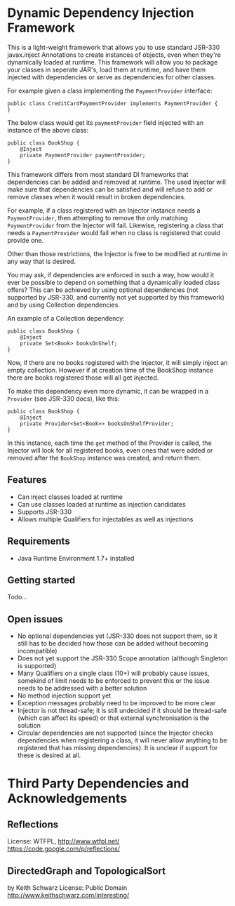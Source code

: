 Dynamic Dependency Injection Framework
======================================

This is a light-weight framework that allows you to use standard JSR-330 javax.inject 
Annotations to create instances of objects, even when they're dynamically loaded at 
runtime.  This framework will allow you to package your classes in seperate JAR's,
load them at runtime, and have them injected with dependencies or serve as dependencies
for other classes.

For example given a class implementing the `PaymentProvider` interface:

    public class CreditCardPaymentProvider implements PaymentProvider {
    }

The below class would get its `paymentProvider` field injected with an instance of
the above class:

    public class BookShop {
        @Inject
        private PaymentProvider paymentProvider;
    }

This framework differs from most standard DI frameworks that dependencies can be
added and removed at runtime.  The used Injector will make sure that dependencies can
be satisfied and will refuse to add or remove classes when it would result in broken
dependencies.

For example, if a class registered with an Injector instance needs a `PaymentProvider`, 
then attempting to remove the only matching `PaymentProvider` from the Injector will 
fail.  Likewise, registering a class that needs a `PaymentProvider` would fail when no 
class is registered that could provide one.

Other than those restrictions, the Injector is free to be modified at runtime in any
way that is desired.

You may ask, if dependencies are enforced in such a way, how would it ever be possible
to depend on something that a dynamically loaded class offers?  This can be achieved by
using optional dependencies (not supported by JSR-330, and currently not yet supported
by this framework) and by using Collection dependencies.

An example of a Collection dependency:

    public class BookShop {
        @Inject
        private Set<Book> booksOnShelf;
    }
    
Now, if there are no books registered with the Injector, it will simply inject an
empty collection.  However if at creation time of the BookShop instance there are 
books registered those will all get injected.

To make this dependency even more dynamic, it can be wrapped in a `Provider` (see
JSR-330 docs), like this:

    public class BookShop {
        @Inject
        private Provider<Set<Book>> booksOnShelfProvider;
    }
    
In this instance, each time the `get` method of the Provider is called, the Injector
will look for all registered books, even ones that were added or removed after the
`BookShop` instance was created, and return them.

Features
--------
* Can inject classes loaded at runtime
* Can use classes loaded at runtime as injection candidates
* Supports JSR-330
* Allows multiple Qualifiers for injectables as well as injections

Requirements
------------
* Java Runtime Environment 1.7+ installed

Getting started
---------------
Todo...

Open issues
-----------
* No optional dependencies yet (JSR-330 does not support them, so it still has to be decided how those can be added without becoming incompatible)
* Does not yet support the JSR-330 Scope annotation (although Singleton is supported)
* Many Qualifiers on a single class (10+) will probably cause issues, somekind of limit needs to be enforced to prevent this or the issue needs to be addressed with a better solution
* No method injection support yet
* Exception messages probably need to be improved to be more clear
* Injector is not thread-safe; it is still undecided if it should be thread-safe (which can affect its speed) or that external synchronisation is the solution
* Circular dependencies are not supported (since the Injector checks dependencies when registering a class, it will never allow anything to be registered that has missing dependencies).  It is unclear if support for these is desired at all.


Third Party Dependencies and Acknowledgements
=============================================

Reflections
-----------
License: WTFPL, http://www.wtfpl.net/
https://code.google.com/p/reflections/

DirectedGraph and TopologicalSort
---------------------------------
by Keith Schwarz
License: Public Domain
http://www.keithschwarz.com/interesting/